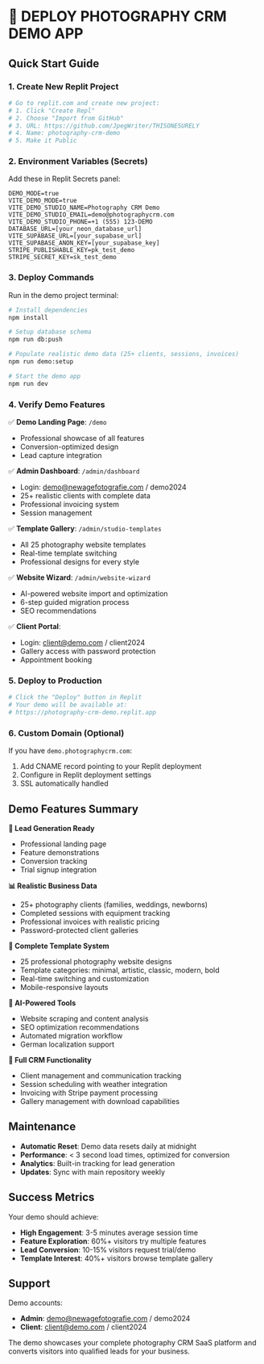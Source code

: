 # 🚀 DEPLOY PHOTOGRAPHY CRM DEMO APP

## Quick Start Guide

### 1. Create New Replit Project
```bash
# Go to replit.com and create new project:
# 1. Click "Create Repl"
# 2. Choose "Import from GitHub" 
# 3. URL: https://github.com/JpegWriter/THISONESURELY
# 4. Name: photography-crm-demo
# 5. Make it Public
```

### 2. Environment Variables (Secrets)
Add these in Replit Secrets panel:

```env
DEMO_MODE=true
VITE_DEMO_MODE=true
VITE_DEMO_STUDIO_NAME=Photography CRM Demo
VITE_DEMO_STUDIO_EMAIL=demo@photographycrm.com
VITE_DEMO_STUDIO_PHONE=+1 (555) 123-DEMO
DATABASE_URL=[your_neon_database_url]
VITE_SUPABASE_URL=[your_supabase_url]
VITE_SUPABASE_ANON_KEY=[your_supabase_key]
STRIPE_PUBLISHABLE_KEY=pk_test_demo
STRIPE_SECRET_KEY=sk_test_demo
```

### 3. Deploy Commands
Run in the demo project terminal:

```bash
# Install dependencies
npm install

# Setup database schema
npm run db:push

# Populate realistic demo data (25+ clients, sessions, invoices)
npm run demo:setup

# Start the demo app
npm run dev
```

### 4. Verify Demo Features

✅ **Demo Landing Page**: `/demo`
- Professional showcase of all features
- Conversion-optimized design
- Lead capture integration

✅ **Admin Dashboard**: `/admin/dashboard`
- Login: demo@newagefotografie.com / demo2024
- 25+ realistic clients with complete data
- Professional invoicing system
- Session management

✅ **Template Gallery**: `/admin/studio-templates`
- All 25 photography website templates
- Real-time template switching
- Professional designs for every style

✅ **Website Wizard**: `/admin/website-wizard`
- AI-powered website import and optimization
- 6-step guided migration process
- SEO recommendations

✅ **Client Portal**: 
- Login: client@demo.com / client2024
- Gallery access with password protection
- Appointment booking

### 5. Deploy to Production

```bash
# Click the "Deploy" button in Replit
# Your demo will be available at:
# https://photography-crm-demo.replit.app
```

### 6. Custom Domain (Optional)

If you have `demo.photographycrm.com`:
1. Add CNAME record pointing to your Replit deployment
2. Configure in Replit deployment settings
3. SSL automatically handled

## Demo Features Summary

**🎯 Lead Generation Ready**
- Professional landing page
- Feature demonstrations
- Conversion tracking
- Trial signup integration

**📊 Realistic Business Data**
- 25+ photography clients (families, weddings, newborns)
- Completed sessions with equipment tracking
- Professional invoices with realistic pricing
- Password-protected client galleries

**🎨 Complete Template System**
- 25 professional photography website designs
- Template categories: minimal, artistic, classic, modern, bold
- Real-time switching and customization
- Mobile-responsive layouts

**🤖 AI-Powered Tools**
- Website scraping and content analysis
- SEO optimization recommendations
- Automated migration workflow
- German localization support

**💼 Full CRM Functionality**
- Client management and communication tracking
- Session scheduling with weather integration
- Invoicing with Stripe payment processing
- Gallery management with download capabilities

## Maintenance

- **Automatic Reset**: Demo data resets daily at midnight
- **Performance**: < 3 second load times, optimized for conversion
- **Analytics**: Built-in tracking for lead generation
- **Updates**: Sync with main repository weekly

## Success Metrics

Your demo should achieve:
- **High Engagement**: 3-5 minutes average session time
- **Feature Exploration**: 60%+ visitors try multiple features  
- **Lead Conversion**: 10-15% visitors request trial/demo
- **Template Interest**: 40%+ visitors browse template gallery

## Support

Demo accounts:
- **Admin**: demo@newagefotografie.com / demo2024
- **Client**: client@demo.com / client2024

The demo showcases your complete photography CRM SaaS platform and converts visitors into qualified leads for your business.